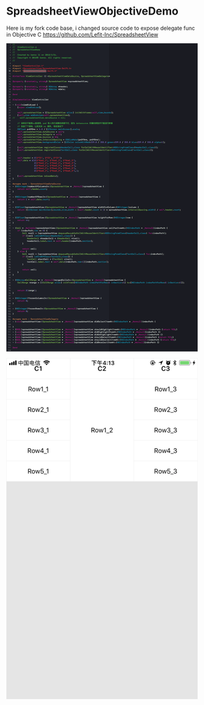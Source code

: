 # SpreadsheetViewObjectiveDemo

Here is my fork code base, i changed source code to expose delegate func in Objective C 
https://github.com/Lefit-Inc/SpreadsheetView

![](https://github.com/karosLi/SpreadsheetViewObjectiveDemo/blob/master/OCCode.png)

![](https://github.com/karosLi/SpreadsheetViewObjectiveDemo/blob/master/demo.PNG)

